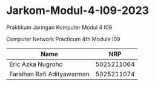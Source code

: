 <h1>Jarkom-Modul-4-I09-2023</h1>
<p>Praktikum Jaringan Komputer Modul 4 I09</p>
<p>Computer Network Practicum 4th Module I09</p>

| Name                        | NRP        |
|-----------------------------|------------|
|Eric Azka Nugroho            | 5025211064 |
|Faraihan Rafi Adityawarman   | 5025211074 |
